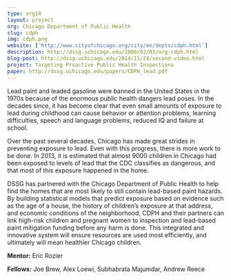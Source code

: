 ```yaml
---
type: org14
layout: project
org: Chicago Department of Public Health
slug: cdph
img: cdph.png
website: ['http://www.cityofchicago.org/city/en/depts/cdph.html']
description: http://dssg.uchicago.edu/2000/02/03/org-cdph.html
blog-post: http://dssg.uchicago.edu/2014/11/24/second-video.html
project: Targeting Proactive Public Health Inspections
paper: http://dssg.uchicago.edu/papers/CDPH_lead.pdf
---
```


<p>Lead paint and leaded gasoline were banned in the United States in the 1970s because of the enormous public health dangers lead poses. In the decades since, it has become clear that even small amounts of exposure to lead during childhood can cause behavior or attention problems, learning difficulties, speech and language problems, reduced IQ and failure at school. 

<p>Over the past several decades, Chicago has made great strides in preventing exposure to lead. Even with this progress, there is more work to be done.  In 2013, it is estimated that almost 9000 children in Chicago had been exposed to levels of lead that the CDC classifies as dangerous, and that most of this exposure happened in the home. 

<p>DSSG has partnered with the Chicago Department of Public Health to help find the homes that are most likely to still contain lead-based paint hazards. By building statistical models that predict exposure based on evidence such as the age of a house,  the history of children’s exposure at that address, and economic conditions of the neighborhood, CDPH and their partners can link high-risk children and pregnant women to inspection and lead-based paint mitigation funding before any harm is done. This integrated and innovative system will ensure resources are used most efficiently, and ultimately will mean healthier Chicago children.

<p><b>Mentor:</b> Eric Rozier

<p><b>Fellows:</b> Joe Brew, Alex Loewi, Subhabrata Majumdar, Andrew Reece